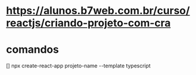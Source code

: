 # https://alunos.b7web.com.br/curso/reactjs/criando-projeto-com-cra

# comandos
[] npx create-react-app projeto-name --template typescript